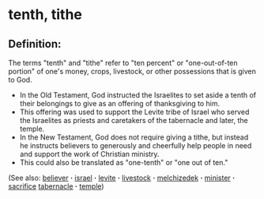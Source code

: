# tenth, tithe #

## Definition: ##

The terms "tenth" and "tithe" refer to "ten percent" or "one-out-of-ten portion" of one's money, crops, livestock, or other possessions that is given to God.

* In the Old Testament, God instructed the Israelites to set aside a tenth of their belongings to give as an offering of thanksgiving to him.
* This offering was used to support the Levite tribe of Israel who served the Israelites as priests and caretakers of the tabernacle and later, the temple.
* In the New Testament, God does not require giving a tithe, but instead he instructs believers to generously and cheerfully help people in need and support the work of Christian ministry.
* This could also be translated as "one-tenth" or "one out of ten."

(See also: [believer](../kt/believer.md) **·** [israel](../other/israel.md) **·** [levite](../other/levite.md) **·** [livestock](../other/livestock.md) **·** [melchizedek](../other/melchizedek.md) **·** [minister](../kt/minister.md) **·** [sacrifice](../other/sacrifice.md)  [tabernacle](../kt/tabernacle.md) **·** [temple](../kt/temple.md))

